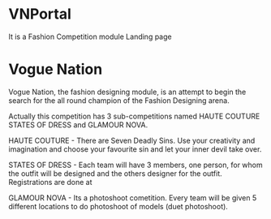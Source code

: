 # VNPortal
It is a Fashion Competition module Landing page

# Vogue Nation

Vogue Nation, the fashion designing module,
is an attempt to begin the search for the all round champion of the Fashion Designing arena.

Actually this competition has 3 sub-competitions named
HAUTE COUTURE STATES OF DRESS and GLAMOUR NOVA.

HAUTE COUTURE - There are Seven Deadly Sins.
Use your creativity and imagination and
choose your favourite sin and let your inner
devil take over.

STATES OF DRESS - Each team will have 3 members, one
person, for whom the outfit will be
designed and the others designer for
the outfit. Registrations are done at

GLAMOUR NOVA - Its a photoshoot cometition. Every team will be given 5 different locations
to do photoshoot of models
(duet photoshoot).
